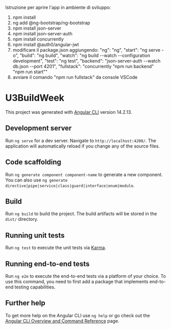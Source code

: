 Istruzione per aprire l'app in ambiente di sviluppo:

1. npm install
2. ng add @ng-bootstrap/ng-bootstrap
3. npm install json-server
4. npm install json-server-auth
5. npm install concurrently
6. npm install @auth0/angular-jwt
7. modificare il package.json aggiungendo:
   "ng": "ng",
   "start": "ng serve -o",
   "build": "ng build",
   "watch": "ng build --watch --configuration development",
   "test": "ng test",
   "backend": "json-server-auth --watch db.json --port 4201",
   "fullstack": "concurrently \"npm run backend\" \"npm run start\""
8. avviare il comando "npm run fullstack" da console VSCode

# U3BuildWeek

This project was generated with [Angular CLI](https://github.com/angular/angular-cli) version 14.2.13.

## Development server

Run `ng serve` for a dev server. Navigate to `http://localhost:4200/`. The application will automatically reload if you change any of the source files.

## Code scaffolding

Run `ng generate component component-name` to generate a new component. You can also use `ng generate directive|pipe|service|class|guard|interface|enum|module`.

## Build

Run `ng build` to build the project. The build artifacts will be stored in the `dist/` directory.

## Running unit tests

Run `ng test` to execute the unit tests via [Karma](https://karma-runner.github.io).

## Running end-to-end tests

Run `ng e2e` to execute the end-to-end tests via a platform of your choice. To use this command, you need to first add a package that implements end-to-end testing capabilities.

## Further help

To get more help on the Angular CLI use `ng help` or go check out the [Angular CLI Overview and Command Reference](https://angular.io/cli) page.

